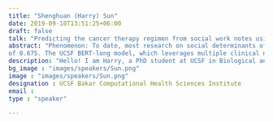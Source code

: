 ```yaml
---
title: "Shenghuan (Harry) Sun"
date: 2019-09-10T13:51:25+06:00
draft: false
talk: "Predicting the cancer therapy regimen from social work notes using natural language processing"
abstract: "Phenomenon: To date, most research on social determinants of health have been focused on the use of structured data. Social work notes provide a more open-ended overview because they contain information typically not recorded as structured fields. To our knowledge, there has not been much research on directly using social work notes for clinical outcome prediction. Here we present an example of using deep learning methods, Bidirectional Encoder Representations from Transformers (BERT), to predict therapy regimens administered for patients with breast cancer. In addition, we developed a novel hierarchical BERT model for prediction over long sequences of clinical notes and successfully increased the model performance. Our cohort included all patients treated at UCSF for breast cancer, identified using the ICD9 code 174 and ICD10 code C50. We retrieved patient clinical notes categorized under social work from the UCSF Clinical Data Warehouse. We then annotated whether an individual patient had received a targeted therapy based on the National Cancer Institute Targeted Cancer Therapies Fact Sheet. The dataset was further split into training, validation, and test sets. We then implemented an end-to-end BERT-based classification model to predict for breast cancer patients at UCSF whether a patient received targeted therapy. To use long sequences of clinical notes for prediction, we built a multi-step BERT model (BERT-long), where the first step divides a long sequence of notes into multiple independent instances and then training the single BERT classifier on the individual chunks in the training set. In the second step, we concatenate the BERT representations of all notes of the same patient and further fit it into a multilayer perceptron for the training. We obtained 14921 social work clinical notes on 2868 patients, of which 70% received targeted therapy. We successfully implemented the BERT framework to make use of the rich social work notes at UCSF. We are able to consistently predict whether or not targeted therapies were administered, using only social work notes, which suggests systematic differences in therapy administration due to social determinants of health and clinical factors. UCSF-BERT model, which is pretrained on clinical notes at UCSF, outperformed the other public language models with an AUROC
of 0.675. The UCSF BERT-long model, which leverages multiple clinical notes, superseded the UCSF BERT model with an AUROC of 0.718."
description: "Hello! I am Harry, a PhD student at UCSF in Biological and Medical Informatics. I am co-advisored by Atul Butte at UC San Francisco and and Iain Carmichael at UC Berkeley.  I am actively exploring the interface of biomedical research and artificial intelligence for achieving precision medicine. I work on Developing and applying machine learning/deep learning approaches to large-scale biological/clinical data, including biomedical images, clinical notes, and genomic data. Looking forward to talking with you."
bg_image : "images/speakers/Sun.png"
image : "images/speakers/Sun.png"
designation : UCSF Bakar Computational Health Sciences Institute
email : 
type : "speaker"

---
```


